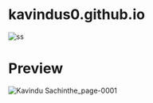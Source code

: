 # kavindus0.github.io

![ss](https://github.com/kavindus0/kavindus0.github.io/assets/126804361/afe06714-fd0c-45fd-b111-64f966bd4a59)

# Preview

![Kavindu Sachinthe_page-0001](https://github.com/kavindus0/kavindus0.github.io/assets/126804361/56aa826f-1592-4889-baca-d188b372e280)
